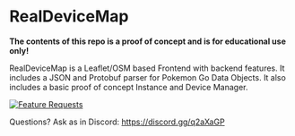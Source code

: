 # RealDeviceMap

<strong>The contents of this repo is a proof of concept and is for educational use only!</strong>

RealDeviceMap is a Leaflet/OSM based Frontend with backend features. It includes a JSON and Protobuf parser for Pokemon Go Data Objects.
It also includes a basic proof of concept Instance and Device Manager.

[![Feature Requests](http://feathub.com/123FLO321/RealDeviceMap?format=svg)](http://feathub.com/123FLO321/RealDeviceMap)

Questions? Ask as in Discord: https://discord.gg/q2aXaGP
